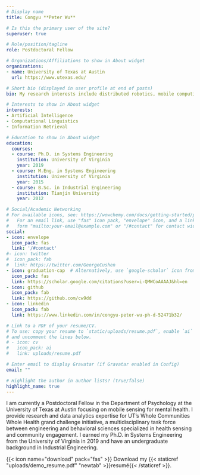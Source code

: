 ```yaml
---
# Display name
title: Congyu **Peter Wu**

# Is this the primary user of the site?
superuser: true

# Role/position/tagline
role: Postdoctoral Fellow

# Organizations/Affiliations to show in About widget
organizations:
- name: University of Texas at Austin
  url: https://www.utexas.edu/

# Short bio (displayed in user profile at end of posts)
bio: My research interests include distributed robotics, mobile computing and programmable matter.

# Interests to show in About widget
interests:
- Artificial Intelligence
- Computational Linguistics
- Information Retrieval

# Education to show in About widget
education:
  courses:
  - course: Ph.D. in Systems Engineering
    institution: University of Virginia
    year: 2019
  - course: M.Eng. in Systems Engineering
    institution: University of Virginia
    year: 2015
  - course: B.Sc. in Industrial Engineering
    institution: Tianjin University
    year: 2012

# Social/Academic Networking
# For available icons, see: https://wowchemy.com/docs/getting-started/page-builder/#icons
#   For an email link, use "fas" icon pack, "envelope" icon, and a link in the
#   form "mailto:your-email@example.com" or "/#contact" for contact widget.
social:
- icon: envelope
  icon_pack: fas
  link: '/#contact'
#- icon: twitter
#  icon_pack: fab
#  link: https://twitter.com/GeorgeCushen
- icon: graduation-cap  # Alternatively, use `google-scholar` icon from `ai` icon pack
  icon_pack: fas
  link: https://scholar.google.com/citations?user=i-QMWCoAAAAJ&hl=en 
- icon: github
  icon_pack: fab
  link: https://github.com/cw9dd 
- icon: linkedin
  icon_pack: fab
  link: https://www.linkedin.com/in/congyu-peter-wu-ph-d-52471b32/ 

# Link to a PDF of your resume/CV.
# To use: copy your resume to `static/uploads/resume.pdf`, enable `ai` icons in `params.toml`, 
# and uncomment the lines below.
# - icon: cv
#   icon_pack: ai
#   link: uploads/resume.pdf

# Enter email to display Gravatar (if Gravatar enabled in Config)
email: ""

# Highlight the author in author lists? (true/false)
highlight_name: true
---
```


I am currently a Postdoctoral Fellow in the Department of Psychology at the University of Texas at Austin focusing on mobile sensing for mental health. I provide research and data analytics expertise for UT’s Whole Communities Whole Health grand challenge initiative, a multidisciplinary task force between engineering and behavioral sciences specialized in health sensing and community engagement. I earned my Ph.D. in Systems Engineering from the University of Virginia in 2019 and have an undergraduate background in Industrial Engineering.


{{< icon name="download" pack="fas" >}} Download my {{< staticref "uploads/demo_resume.pdf" "newtab" >}}resumé{{< /staticref >}}.
